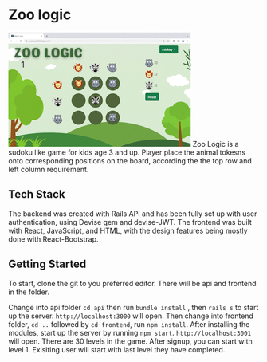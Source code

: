 # Zoo logic

![](https://github.com/villysiu/React-Zoo-Logic/blob/master/zoologic.gif)
Zoo Logic is a sudoku like game for kids age 3 and up. Player place the animal tokesns onto corresponding positions on the board, according the the top row and left column requirement.

## Tech Stack
The backend was created with Rails API and has been fully set up with user authentication, using Devise gem and devise-JWT. The frontend was built with React, JavaScript, and HTML, with the design features being mostly done with React-Bootstrap.

## Getting Started
To start,  clone the git to you preferred editor.
There will be api and frontend in the folder.

Change into api folder 
``` cd api ```
then run 
``` bundle install ```
, then 
```rails s```
to start up the server. `http://localhost:3000` will open.
Then change into frontend folder, `cd ..` followed by `cd frontend`, run `npm install`. After installing the modules, start up the server by running `npm start`. `http://localhost:3001` will open.
There are 30 levels in the game. After signup, you can start with level 1. Exisiting user will start with last level they have completed.  

